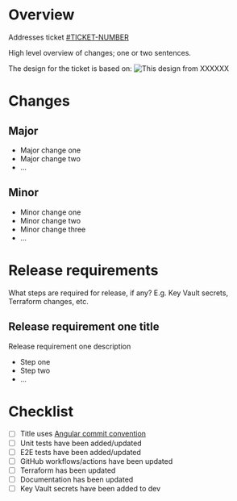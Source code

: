 # Overview

Addresses ticket [#TICKET-NUMBER](www.ticket-link.com)

High level overview of changes; one or two sentences.

The design for the ticket is based on:
![This design from XXXXXX](screenshot-of-design.png)

# Changes

## Major

- Major change one
- Major change two
- ...

## Minor

- Minor change one
- Minor change two
- Minor change three
- ...

# Release requirements

What steps are required for release, if any? E.g. Key Vault secrets, Terraform changes, etc.

## Release requirement one title

Release requirement one description

- Step one
- Step two
- ...

# Checklist

- [ ] Title uses [Angular commit convention](https://www.conventionalcommits.org/en/v1.0.0-beta.4/)
- [ ] Unit tests have been added/updated
- [ ] E2E tests have been added/updated
- [ ] GitHub workflows/actions have been updated
- [ ] Terraform has been updated
- [ ] Documentation has been updated
- [ ] Key Vault secrets have been added to dev